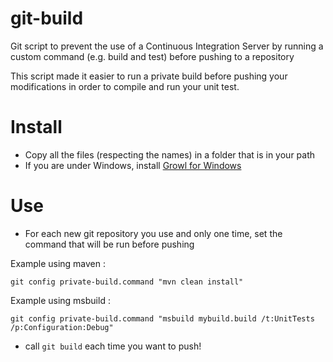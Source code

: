 git-build
=========

Git script to prevent the use of a Continuous Integration Server by running a custom command (e.g. build and test) before pushing to a repository

This script made it easier to run a private build before pushing your modifications in order to compile and run your unit test.

# Install

* Copy all the files (respecting the names) in a folder that is in your path
* If you are under Windows, install [Growl for Windows](http://www.growlforwindows.com/gfw/)

# Use

* For each new git repository you use and only one time, set the command that will be run before pushing

Example using maven :

`git config private-build.command "mvn clean install"`

Example using msbuild :

`git config private-build.command "msbuild mybuild.build /t:UnitTests /p:Configuration:Debug"`

* call `git build` each time you want to push!
